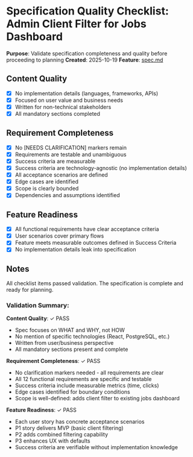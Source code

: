 # Specification Quality Checklist: Admin Client Filter for Jobs Dashboard

**Purpose**: Validate specification completeness and quality before proceeding to planning
**Created**: 2025-10-19
**Feature**: [spec.md](../spec.md)

## Content Quality

- [X] No implementation details (languages, frameworks, APIs)
- [X] Focused on user value and business needs
- [X] Written for non-technical stakeholders
- [X] All mandatory sections completed

## Requirement Completeness

- [X] No [NEEDS CLARIFICATION] markers remain
- [X] Requirements are testable and unambiguous
- [X] Success criteria are measurable
- [X] Success criteria are technology-agnostic (no implementation details)
- [X] All acceptance scenarios are defined
- [X] Edge cases are identified
- [X] Scope is clearly bounded
- [X] Dependencies and assumptions identified

## Feature Readiness

- [X] All functional requirements have clear acceptance criteria
- [X] User scenarios cover primary flows
- [X] Feature meets measurable outcomes defined in Success Criteria
- [X] No implementation details leak into specification

## Notes

All checklist items passed validation. The specification is complete and ready for planning.

### Validation Summary:

**Content Quality**: ✓ PASS
- Spec focuses on WHAT and WHY, not HOW
- No mention of specific technologies (React, PostgreSQL, etc.)
- Written from user/business perspective
- All mandatory sections present and complete

**Requirement Completeness**: ✓ PASS
- No clarification markers needed - all requirements are clear
- All 12 functional requirements are specific and testable
- Success criteria include measurable metrics (time, clicks)
- Edge cases identified for boundary conditions
- Scope is well-defined: adds client filter to existing jobs dashboard

**Feature Readiness**: ✓ PASS
- Each user story has concrete acceptance scenarios
- P1 story delivers MVP (basic client filtering)
- P2 adds combined filtering capability
- P3 enhances UX with defaults
- Success criteria are verifiable without implementation knowledge
